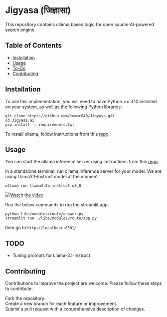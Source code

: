 # Jigyasa (जिज्ञासा)
This repository contains ollama based logic for open source AI-powered search engine.

## Table of Contents

- [Installation](#Installation)
- [Usage](#Usage)
- [To-Do](#To-Do)
- [Contributing](#contributing)

## Installation
To use this implementation, you will need to have Python >= 3.10 installed on your system, as well as the following Python libraries:

```
git clone https://github.com/tomar840/Jigyasa.git
cd Jigyasa.ai
pip install -r requirements.txt
```

To install ollama, follow instructions from this [repo](https://github.com/ollama/ollama).

## Usage
You can start the ollama inference server using instructions from this [repo](https://github.com/ollama/ollama).

In a standalone terminal, run ollama inference server for your model. We are using Llama3.1-Instruct model at the moment.
```
ollama run llama3:8b-instruct-q8_0
```

[![Watch the video](https://drive.google.com/uc?export=view&id=1zTXL4TTe_ilhKOotBBajJcPRlV9YBf5Z)](https://drive.google.com/file/d/1neo_H1jrsQXm1lnxp5kKM2oXw9kQ4set/view?usp=sharing)

Run the below commands to run the streamlit app
```
python libs/modules/route/answer.py 
streamlit run ./libs/modules/route/app.py 
```
then go to `http://localhost:8501/`

## TODO
- Tuning prompts for Llama-3.1-Instruct

## Contributing
Contributions to improve the project are welcome. Please follow these steps to contribute:

Fork the repository.\
Create a new branch for each feature or improvement.\
Submit a pull request with a comprehensive description of changes.

